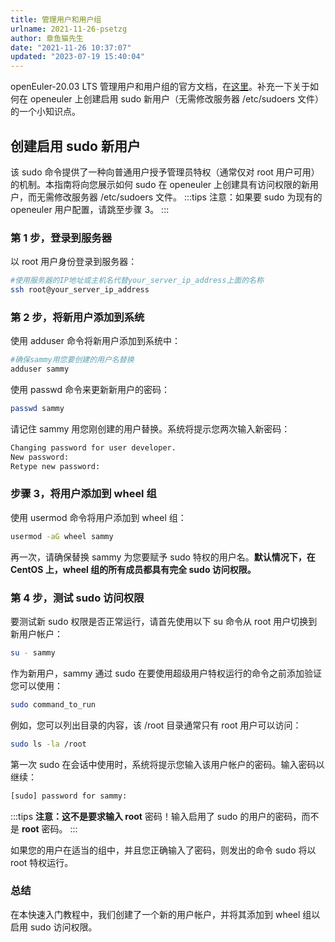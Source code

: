 ```yaml
---
title: 管理用户和用户组
urlname: 2021-11-26-psetzg
author: 章鱼猫先生
date: "2021-11-26 10:37:07"
updated: "2023-07-19 15:40:04"
---
```


openEuler-20.03 LTS 管理用户和用户组的官方文档，在[这里](https://docs.openeuler.org/zh/docs/20.03_LTS/docs/Administration/%E7%AE%A1%E7%90%86%E7%94%A8%E6%88%B7%E5%92%8C%E7%94%A8%E6%88%B7%E7%BB%84.html)。补充一下关于如何在 openeuler 上创建启用 sudo 新用户（无需修改服务器 /etc/sudoers 文件）的一个小知识点。

## 创建启用 sudo 新用户

该 sudo 命令提供了一种向普通用户授予管理员特权（通常仅对 root 用户可用）的机制。本指南将向您展示如何 sudo 在 openeuler 上创建具有访问权限的新用户，而无需修改服务器 /etc/sudoers 文件。
:::tips
注意：如果要 sudo 为现有的 openeuler 用户配置，请跳至步骤 3。
:::

### 第 1 步，登录到服务器

以 root 用户身份登录到服务器：

```bash
#使用服务器的IP地址或主机名代替your_server_ip_address上面的名称
ssh root@your_server_ip_address
```

### 第 2 步，将新用户添加到系统

使用 adduser 命令将新用户添加到系统中：

```bash
#确保sammy用您要创建的用户名替换
adduser sammy
```

使用 passwd 命令来更新新用户的密码：

```bash
passwd sammy
```

请记住 sammy 用您刚创建的用户替换。系统将提示您两次输入新密码：

```bash
Changing password for user developer.
New password:
Retype new password:
```

### 步骤 3，将用户添加到 wheel 组

使用 usermod 命令将用户添加到 wheel 组：

```bash
usermod -aG wheel sammy
```

再一次，请确保替换 sammy 为您要赋予 sudo 特权的用户名。**默认情况下，在 CentOS 上，wheel 组的所有成员都具有完全 sudo 访问权限。**

### 第 4 步，测试 sudo 访问权限

要测试新 sudo 权限是否正常运行，请首先使用以下 su 命令从 root 用户切换到新用户帐户：

```bash
su - sammy
```

作为新用户，sammy 通过 sudo 在要使用超级用户特权运行的命令之前添加验证您可以使用：

```bash
sudo command_to_run
```

例如，您可以列出目录的内容，该 /root 目录通常只有 root 用户可以访问：

```bash
sudo ls -la /root
```

第一次 sudo 在会话中使用时，系统将提示您输入该用户帐户的密码。输入密码以继续：

```bash
[sudo] password for sammy:
```

:::tips
**注意：**这不是要求输入** root** 密码！输入启用了 sudo 的用户的密码，而不是 **root** 密码。
:::

如果您的用户在适当的组中，并且您正确输入了密码，则发出的命令 sudo 将以 root 特权运行。

### 总结

在本快速入门教程中，我们创建了一个新的用户帐户，并将其添加到 wheel 组以启用 sudo 访问权限。

###
